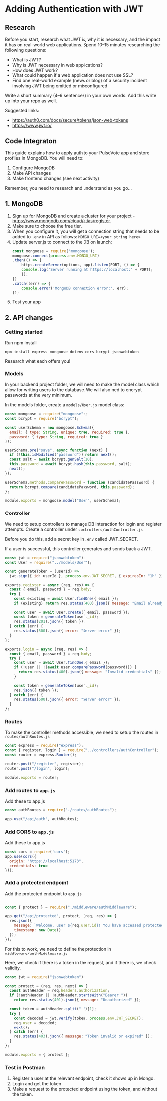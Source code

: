 # Adding Authentication with JWT

## Research
Before you start, research what JWT is, why it is necessary, and the impact it has on real-world web applications.
Spend 10–15 minutes researching the following questions:

- What is JWT?  
- Why is JWT necessary in web applications?
- How does JWT work?
- What could happen if a web application does not use SSL?
- Find one real-world example (news or blog) of a security incident involving JWT being omitted or misconfigured

Write a short summary (4–6 sentences) in your own words. Add this write up into your repo as well.

Suggested links:
- https://auth0.com/docs/secure/tokens/json-web-tokens
- https://www.jwt.io/

## Code Integraton
This guide explains how to apply auth to your PulseVote app and store profiles in MongoDB.
You will need to:
1. Configure MongoDB
2. Make API changes
3. Make frontend changes (see next activity)

Remember, you need to research and understand as you go...

## 1. MongoDB
1. Sign up for MongoDB and create a cluster for your project - https://www.mongodb.com/cloud/atlas/register.
2. Make sure to choose the free tier.
3. When you configure it, you will get a connection string that needs to be added to `.env` in API as follows:
    `
    MONGO_URI=<your string here>
    `
4. Update server.js to connect to the DB on launch:
    ```js
    const mongoose = require('mongoose');
    mongoose.connect(process.env.MONGO_URI)
    .then(() => {
        https.createServer(options, app).listen(PORT, () => {
        console.log('Server running at https://localhost:' + PORT);
        });
    })
    .catch((err) => {
        console.error('MongoDB connection error:', err);
    });
    ```
5. Test your app

## 2. API changes

### Getting started
Run npm install
```
npm install express mongoose dotenv cors bcrypt jsonwebtoken
```
Research what each offers you!

### Models
In your backend project folder, we will need to make the model class which allow for writing users to the database. We will also ned to encrypt passwords at the very minimum.

In the models folder, create a `models/User.js` model class:
```js
const mongoose = require("mongoose");
const bcrypt = require("bcrypt");

const userSchema = new mongoose.Schema({
  email: { type: String, unique: true, required: true },
  password: { type: String, required: true }
});

userSchema.pre("save", async function (next) {
  if (!this.isModified("password")) return next();
  const salt = await bcrypt.genSalt(10);
  this.password = await bcrypt.hash(this.password, salt);
  next();
});

userSchema.methods.comparePassword = function (candidatePassword) {
  return bcrypt.compare(candidatePassword, this.password);
};

module.exports = mongoose.model("User", userSchema);
```
### Controller
We need to setup controllers to manage DB interaction for login and register attempts. Create a controller under `controllers/authController.js`

Before you do this, add a secret key in `.env` called JWT_SECRET.

If a user is successful, this controller generates and sends back a JWT.

```js
const jwt = require("jsonwebtoken");
const User = require("../models/User");

const generateToken = (userId) =>
  jwt.sign({ id: userId }, process.env.JWT_SECRET, { expiresIn: "1h" });

exports.register = async (req, res) => {
  const { email, password } = req.body;
  try {
    const existing = await User.findOne({ email });
    if (existing) return res.status(400).json({ message: "Email already exists" });

    const user = await User.create({ email, password });
    const token = generateToken(user._id);
    res.status(201).json({ token });
  } catch (err) {
    res.status(500).json({ error: "Server error" });
  }
};

exports.login = async (req, res) => {
  const { email, password } = req.body;
  try {
    const user = await User.findOne({ email });
    if (!user || !(await user.comparePassword(password))) {
      return res.status(400).json({ message: "Invalid credentials" });
    }

    const token = generateToken(user._id);
    res.json({ token });
  } catch (err) {
    res.status(500).json({ error: "Server error" });
  }
};

```
### Routes
To make the controller methods accessible, we need to setup the routes in `routes/authRoutes.js`
```js
const express = require("express");
const { register, login } = require("../controllers/authController");
const router = express.Router();

router.post("/register", register);
router.post("/login", login);

module.exports = router;
```
### Add routes to `app.js`
Add these to app.js

```js
const authRoutes = require("./routes/authRoutes");

app.use("/api/auth", authRoutes);
```

### Add CORS to `app.js`
Add these to app.js
```js
const cors = require('cors');
app.use(cors({
  origin: "https://localhost:5173",
  credentials: true
}));
```

### Add a protected endpoint
Add the protected endpoint to `app.js`

```js

const { protect } = require("./middleware/authMiddleware");

app.get("/api/protected", protect, (req, res) => {
  res.json({
    message: `Welcome, user ${req.user.id}! You have accessed protected data.`,
    timestamp: new Date()
  });
});
```
For this to work, we need to define the protection in `middleware/authMiddleware.js`

Here, we check if there is a token in the request, and if there is, we check validity.

```js
const jwt = require("jsonwebtoken");

const protect = (req, res, next) => {
  const authHeader = req.headers.authorization;
  if (!authHeader || !authHeader.startsWith("Bearer "))
    return res.status(401).json({ message: "Unauthorized" });

  const token = authHeader.split(" ")[1];
  try {
    const decoded = jwt.verify(token, process.env.JWT_SECRET);
    req.user = decoded;
    next();
  } catch (err) {
    res.status(403).json({ message: "Token invalid or expired" });
  }
};

module.exports = { protect };
```

### Test in Postman
1. Register a user at the relevant endpoint, check it shows up in Mongo.
2. Login and get the token
3. Make a request to the protected endpoint using the token, and without the token.

